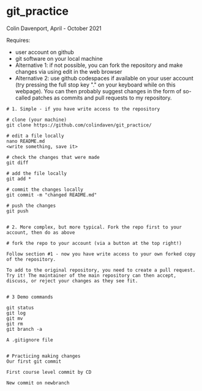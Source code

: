 # git_practice

Colin Davenport, April - October 2021


Requires:
 - user account on github
 - git software on your local machine 
 - Alternative 1: if not possible, you can fork the repository and make changes via using edit in the web browser
 - Alternative 2: use github codespaces if available on your user account (try pressing the full stop key "." on your keyboard while on this webpage). You can then probably suggest changes in the form of so-called patches as commits and pull requests to my repository.

```
# 1. Simple - if you have write access to the repository

# clone (your machine)
git clone https://github.com/colindaven/git_practice/

# edit a file locally
nano README.md
<write something, save it>

# check the changes that were made
git diff

# add the file locally
git add *

# commit the changes locally
git commit -m "changed README.md"

# push the changes
git push


# 2. More complex, but more typical. Fork the repo first to your account, then do as above

# fork the repo to your account (via a button at the top right!)

Follow section #1 - now you have write access to your own forked copy of the repository.

To add to the original repository, you need to create a pull request. Try it! The maintainer of the main repository can then accept, discuss, or reject your changes as they see fit.


# 3 Demo commands

git status
git log
git mv
git rm
git branch -a 

A .gitignore file
```







```

# Practicing making changes
Our first git commit 

First course level commit by CD

New commit on newbranch

```
